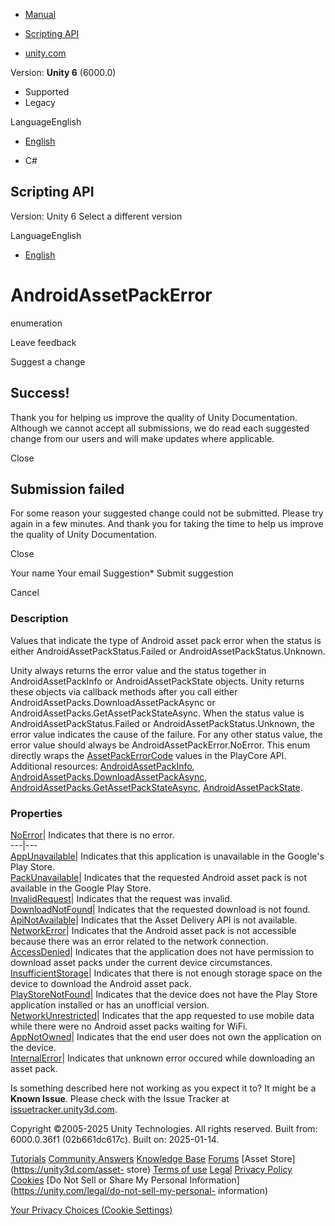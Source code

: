 [ ]()

  * [Manual](../Manual/index.html)
  * [Scripting API](../ScriptReference/index.html)

  * [unity.com](https://unity.com/)

Version: **Unity 6** (6000.0)

  * Supported
  * Legacy

LanguageEnglish

  * [English]()

  * C#

[ ](https://docs.unity3d.com)

## Scripting API

Version: Unity 6 Select a different version

LanguageEnglish

  * [English]()

# AndroidAssetPackError

enumeration

Leave feedback

Suggest a change

## Success!

Thank you for helping us improve the quality of Unity Documentation. Although
we cannot accept all submissions, we do read each suggested change from our
users and will make updates where applicable.

Close

## Submission failed

For some reason your suggested change could not be submitted. Please <a>try
again</a> in a few minutes. And thank you for taking the time to help us
improve the quality of Unity Documentation.

Close

Your name Your email Suggestion* Submit suggestion

Cancel

[ ]()

### Description

Values that indicate the type of Android asset pack error when the status is
either AndroidAssetPackStatus.Failed or AndroidAssetPackStatus.Unknown.

Unity always returns the error value and the status together in
AndroidAssetPackInfo or AndroidAssetPackState objects. Unity returns these
objects via callback methods after you call either
AndroidAssetPacks.DownloadAssetPackAsync or
AndroidAssetPacks.GetAssetPackStateAsync. When the status value is
AndroidAssetPackStatus.Failed or AndroidAssetPackStatus.Unknown, the error
value indicates the cause of the failure. For any other status value, the
error value should always be AndroidAssetPackError.NoError. This enum directly
wraps the
[AssetPackErrorCode](https://developer.android.com/reference/com/google/android/play/core/assetpacks/model/AssetPackErrorCode)
values in the PlayCore API. Additional resources:
[AndroidAssetPackInfo](Android.AndroidAssetPackInfo.html),
[AndroidAssetPacks.DownloadAssetPackAsync](Android.AndroidAssetPacks.DownloadAssetPackAsync.html),
[AndroidAssetPacks.GetAssetPackStateAsync](Android.AndroidAssetPacks.GetAssetPackStateAsync.html),
[AndroidAssetPackState](Android.AndroidAssetPackState.html).

### Properties

[NoError](Android.AndroidAssetPackError.NoError.html)| Indicates that there is
no error.  
---|---  
[AppUnavailable](Android.AndroidAssetPackError.AppUnavailable.html)| Indicates
that this application is unavailable in the Google's Play Store.  
[PackUnavailable](Android.AndroidAssetPackError.PackUnavailable.html)|
Indicates that the requested Android asset pack is not available in the Google
Play Store.  
[InvalidRequest](Android.AndroidAssetPackError.InvalidRequest.html)| Indicates
that the request was invalid.  
[DownloadNotFound](Android.AndroidAssetPackError.DownloadNotFound.html)|
Indicates that the requested download is not found.  
[ApiNotAvailable](Android.AndroidAssetPackError.ApiNotAvailable.html)|
Indicates that the Asset Delivery API is not available.  
[NetworkError](Android.AndroidAssetPackError.NetworkError.html)| Indicates
that the Android asset pack is not accessible because there was an error
related to the network connection.  
[AccessDenied](Android.AndroidAssetPackError.AccessDenied.html)| Indicates
that the application does not have permission to download asset packs under
the current device circumstances.  
[InsufficientStorage](Android.AndroidAssetPackError.InsufficientStorage.html)|
Indicates that there is not enough storage space on the device to download the
Android asset pack.  
[PlayStoreNotFound](Android.AndroidAssetPackError.PlayStoreNotFound.html)|
Indicates that the device does not have the Play Store application installed
or has an unofficial version.  
[NetworkUnrestricted](Android.AndroidAssetPackError.NetworkUnrestricted.html)|
Indicates that the app requested to use mobile data while there were no
Android asset packs waiting for WiFi.  
[AppNotOwned](Android.AndroidAssetPackError.AppNotOwned.html)| Indicates that
the end user does not own the application on the device.  
[InternalError](Android.AndroidAssetPackError.InternalError.html)| Indicates
that unknown error occured while downloading an asset pack.  
  
Is something described here not working as you expect it to? It might be a
**Known Issue**. Please check with the Issue Tracker at
[issuetracker.unity3d.com](https://issuetracker.unity3d.com).

Copyright ©2005-2025 Unity Technologies. All rights reserved. Built from:
6000.0.36f1 (02b661dc617c). Built on: 2025-01-14.

[Tutorials](https://unity3d.com/learn) [Community
Answers](https://answers.unity3d.com) [Knowledge
Base](https://support.unity3d.com/hc/en-us)
[Forums](https://forum.unity3d.com) [Asset Store](https://unity3d.com/asset-
store) [Terms of use](https://docs.unity3d.com/Manual/TermsOfUse.html)
[Legal](https://unity.com/legal) [Privacy
Policy](https://unity.com/legal/privacy-policy)
[Cookies](https://unity.com/legal/cookie-policy) [Do Not Sell or Share My
Personal Information](https://unity.com/legal/do-not-sell-my-personal-
information)

[Your Privacy Choices (Cookie Settings)](javascript:void\(0\);)

